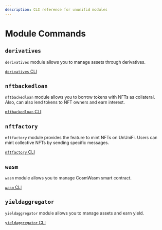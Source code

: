 ```yaml
---
description: CLI reference for ununifid modules
---
```


# Module Commands

## `derivatives`

`derivatives` module allows you to manage assets through derivatives.

[`derivatives` CLI](broken-reference)

## `nftbackedloan`

`nftbackedloan` module allows you to borrow tokens with NFTs as collateral. Also, can also lend tokens to NFT owners and earn interest.

[`nftbackedloan` CLI](https://github.com/UnUniFi/gitbook/blob/main/cli/modules/nftmarket.md)

## `nftfactory`

`nftfactory` module provides the feature to mint NFTs on UnUniFi. Users can mint collective NFTs by sending specific messages.

[`nftfactory` CLI](https://github.com/UnUniFi/gitbook/blob/main/cli/modules/nftfactory.md)

## `wasm`

`wasm` module allows you to manage CosmWasm smart contract.

[`wasm` CLI](https://github.com/UnUniFi/gitbook/blob/main/cli/modules/wasm.md)

## `yieldaggregator`

`yieldaggregator` module allows you to manage assets and earn yield.

[`yieldaggregator` CLI](https://github.com/UnUniFi/gitbook/blob/main/cli/modules/yieldaggregator.md)
